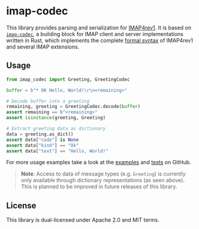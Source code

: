 # imap-codec

This library provides parsing and serialization for [IMAP4rev1].
It is based on [`imap-codec`], a building block for IMAP client and server implementations written
in Rust, which implements the complete [formal syntax] of IMAP4rev1 and several IMAP extensions.

## Usage

```python
from imap_codec import Greeting, GreetingCodec

buffer = b"* OK Hello, World!\r\n<remaining>"

# Decode buffer into a greeting
remaining, greeting = GreetingCodec.decode(buffer)
assert remaining == b"<remaining>"
assert isinstance(greeting, Greeting)

# Extract greeting data as dictionary
data = greeting.as_dict()
assert data["code"] is None
assert data["kind"] == "Ok"
assert data["text"] == "Hello, World!"
```

For more usage examples take a look at the [examples] and [tests] on GitHub.

> **Note**: Access to data of message types (e.g. `Greeting`) is currently only available through
> dictionary representations (as seen above). This is planned to be improved in future releases of
> this library.

## License

This library is dual-licensed under Apache 2.0 and MIT terms.

[IMAP4rev1]: https://tools.ietf.org/html/rfc3501
[`imap-codec`]: https://crates.io/crates/imap-codec
[formal syntax]: https://tools.ietf.org/html/rfc3501#section-9
[examples]: https://github.com/duesee/imap-codec/tree/main/bindings/imap-codec-python/examples
[tests]: https://github.com/duesee/imap-codec/tree/main/bindings/imap-codec-python/tests
